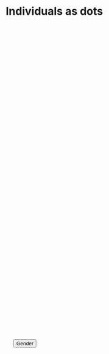 <script>
  // start every markdown file with scripts, via a call to setup...
  import setup from "../setup.js"
  setup(this)
</script>


# Individuals as dots



<style>
.widthOfDiagram{
  width=1000px;
  height: 800px;
}

.toolTip{
    position: absolute;			
    text-align: left;							
    padding: 5px;
    background: lightsteelblue;	
    border: 0px;		
    border-radius: 8px;			
    pointer-events: none;
    
}

#controlPanel{
  padding: 20px;
}
</style>

<div class="widthOfDiagram" id="individualsAsDotsDiagram">

</div>
<div class="widthOfDiagram" id="controlPanel">
  <button id="group_gender">
  Gender
  </button>
</div>


<script>
  import { IndividualsAsDots } from "./individualsAsDots.js";
  
  let diagramSvgWidth = 1000;
  let diagramSvgHeight = 800;
  
  let containerDiv = lively.query(this, "#individualsAsDotsDiagram")
  
  let diagram = new IndividualsAsDots(containerDiv, 
        diagramSvgWidth, 
        diagramSvgHeight)
  diagram.initializeRandom()
  
  lively.query(this, "#group_gender").addEventListener("click", () => {
    diagram.addGrouping("gender")
  })
</script>
